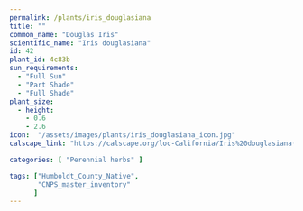 ```yaml
---
permalink: /plants/iris_douglasiana
title: ""
common_name: "Douglas Iris"
scientific_name: "Iris douglasiana"
id: 42
plant_id: 4c83b
sun_requirements:
  - "Full Sun"
  - "Part Shade"
  - "Full Shade"
plant_size:
  - height: 
    - 0.6
    - 2.6
icon:  "/assets/images/plants/iris_douglasiana_icon.jpg"
calscape_link: "https://calscape.org/loc-California/Iris%20douglasiana(%20)"

categories: [ "Perennial herbs" ]

tags: ["Humboldt_County_Native",
       "CNPS_master_inventory"
      ]
---
```


